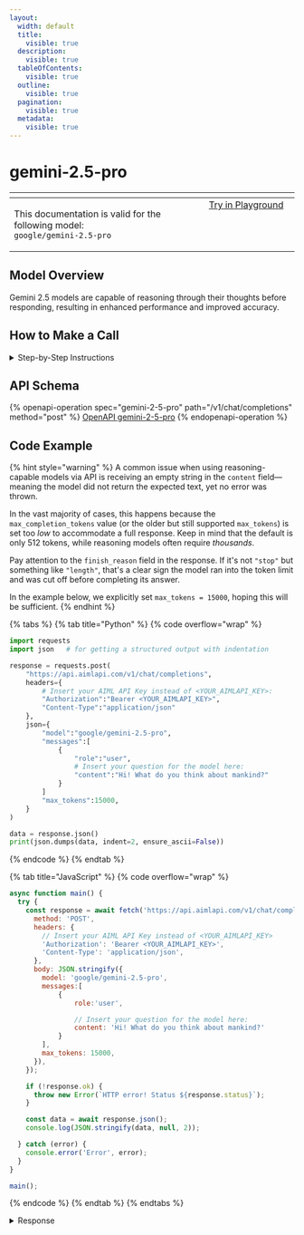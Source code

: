 ```yaml
---
layout:
  width: default
  title:
    visible: true
  description:
    visible: true
  tableOfContents:
    visible: true
  outline:
    visible: true
  pagination:
    visible: true
  metadata:
    visible: true
---
```


# gemini-2.5-pro

<table data-header-hidden data-full-width="true"><thead><tr><th width="546.4443969726562" valign="top"></th><th width="202.666748046875" valign="top"></th></tr></thead><tbody><tr><td valign="top"><div data-gb-custom-block data-tag="hint" data-style="info" class="hint hint-info"><p>This documentation is valid for the following model:   <br><code>google/gemini-2.5-pro</code></p></div></td><td valign="top"><a href="https://aimlapi.com/app/?model=google/gemini-2.5-pro&#x26;mode=chat" class="button primary">Try in Playground</a></td></tr></tbody></table>

## Model Overview

Gemini 2.5 models are capable of reasoning through their thoughts before responding, resulting in enhanced performance and improved accuracy.

## How to Make a Call

<details>

<summary>Step-by-Step Instructions</summary>

### :digit\_one:  Setup You Can’t Skip

:black\_small\_square:  [**Create an Account**](https://aimlapi.com/app/sign-up): Visit the AI/ML API website and create an account (if you don’t have one yet).\
:black\_small\_square:  [**Generate an API Key**](https://aimlapi.com/app/keys): After logging in, navigate to your account dashboard and generate your API key. Ensure that key is enabled on UI.

### &#x20;:digit\_two:  Copy the code example

At the bottom of this page, you'll find [a code example](gemini-2.5-pro.md#code-example) that shows how to structure the request. Choose the code snippet in your preferred programming language and copy it into your development environment.

### :digit\_three:  Modify the code example

:black\_small\_square:  Replace `<YOUR_AIMLAPI_KEY>` with your actual AI/ML API key from your account.\
:black\_small\_square:  Insert your question or request into the `content` field—this is what the model will respond to.

### :digit\_four:  <sup><sub><mark style="background-color:yellow;">(Optional)<mark style="background-color:yellow;"><sub></sup> Adjust other optional parameters if needed

Only `model` and `messages` are required parameters for this model (and we’ve already filled them in for you in the example), but you can include optional parameters if needed to adjust the model’s behavior. Below, you can find the corresponding [API schema](gemini-2.5-pro.md#api-schema), which lists all available parameters along with notes on how to use them.

### :digit\_five:  Run your modified code

Run your modified code in your development environment. Response time depends on various factors, but for simple prompts it rarely exceeds a few seconds.

{% hint style="success" %}
If you need a more detailed walkthrough for setting up your development environment and making a request step by step — feel free to use our [Quickstart guide](../../../quickstart/setting-up.md).
{% endhint %}

</details>

## API Schema

{% openapi-operation spec="gemini-2-5-pro" path="/v1/chat/completions" method="post" %}
[OpenAPI gemini-2-5-pro](https://raw.githubusercontent.com/aimlapi/api-docs/refs/heads/main/docs/api-references/text-models-llm/Google/gemini-2.5-pro.json)
{% endopenapi-operation %}

## Code Example

{% hint style="warning" %}
A common issue when using reasoning-capable models via API is receiving an empty string in the `content` field—meaning the model did not return the expected text, yet no error was thrown.

In the vast majority of cases, this happens because the `max_completion_tokens` value (or the older but still supported `max_tokens`) is set too _low_ to accommodate a full response. Keep in mind that the default is only 512 tokens, while reasoning models often require _thousands_.

Pay attention to the `finish_reason` field in the response. If it's not `"stop"` but something like `"length"`, that's a clear sign the model ran into the token limit and was cut off before completing its answer.

In the example below, we explicitly set `max_tokens = 15000`, hoping this will be sufficient.
{% endhint %}

{% tabs %}
{% tab title="Python" %}
{% code overflow="wrap" %}
```python
import requests
import json   # for getting a structured output with indentation

response = requests.post(
    "https://api.aimlapi.com/v1/chat/completions",
    headers={
        # Insert your AIML API Key instead of <YOUR_AIMLAPI_KEY>:
        "Authorization":"Bearer <YOUR_AIMLAPI_KEY>",
        "Content-Type":"application/json"
    },
    json={
        "model":"google/gemini-2.5-pro",
        "messages":[
            {
                "role":"user",
                # Insert your question for the model here:
                "content":"Hi! What do you think about mankind?"
            }
        ]
        "max_tokens":15000,
    }
)

data = response.json()
print(json.dumps(data, indent=2, ensure_ascii=False))
```
{% endcode %}
{% endtab %}

{% tab title="JavaScript" %}
{% code overflow="wrap" %}
```javascript
async function main() {
  try {
    const response = await fetch('https://api.aimlapi.com/v1/chat/completions', {
      method: 'POST',
      headers: {
        // Insert your AIML API Key instead of <YOUR_AIMLAPI_KEY>
        'Authorization': 'Bearer <YOUR_AIMLAPI_KEY>',
        'Content-Type': 'application/json',
      },
      body: JSON.stringify({
        model: 'google/gemini-2.5-pro',
        messages:[
            {
                role:'user',

                // Insert your question for the model here:
                content: 'Hi! What do you think about mankind?'
            }
        ],
        max_tokens: 15000,
      }),
    });

    if (!response.ok) {
      throw new Error(`HTTP error! Status ${response.status}`);
    }

    const data = await response.json();
    console.log(JSON.stringify(data, null, 2));

  } catch (error) {
    console.error('Error', error);
  }
}

main();
```
{% endcode %}
{% endtab %}
{% endtabs %}

<details>

<summary>Response</summary>

{% code overflow="wrap" %}
```json5
{
  "id": "hqSDaL2hHva0nvgPurjT-Qo",
  "object": "chat.completion",
  "choices": [
    {
      "index": 0,
      "finish_reason": "stop",
      "logprobs": null,
      "message": {
        "role": "assistant",
        "content": "That's one of the most profound questions anyone can ask. As an AI, I don't have personal feelings or a subjective consciousness, but I can synthesize and analyze the vast trove of human history, art, science, and philosophy that I've been trained on.\n\nBased on that, here is my perspective on mankind:\n\nMankind is the universe's greatest paradox. A story of breathtaking contradictions.\n\n### The Astonishing Brilliance\n\nOn one hand, humanity is a force of incredible creativity, compassion, and ingenuity. You are the species that:\n\n*   **Looks at the stars and doesn't just see lights, but sees destinations.** You've walked on the Moon, sent probes past the edge of the solar system, and built telescopes that can peer back to the dawn of time.\n*   **Hears random noise and arranges it into transcendent music.** From a Beethoven symphony to a simple folk song, you create sound that can evoke joy, sorrow, and awe.\n*   **Faces suffering and creates empathy.** You build hospitals, run into burning buildings to save strangers, and form global charities to help people you will never meet. Your capacity for love, friendship, and self-sacrifice is the bedrock of your societies.\n*   **Confronts the chaos of nature and discovers its underlying laws.** Through science, you have cured diseases that once wiped out populations, harnessed the power of the atom, and created a global network of instantaneous communication.\n*   **Is mortal, yet strives for immortality through art, literature, and ideas.** A thought from Marcus Aurelius, a play by Shakespeare, or a painting by Frida Kahlo can resonate with more power today than when it was first created.\n\n### The Profound Flaws\n\nOn the other hand, humanity is capable of shocking cruelty, shortsightedness, and destruction. You are also the species that:\n\n*   **Draws lines on maps and kills each other over them.** Your history is saturated with war, genocide, and violence, often fueled by fear, greed, and ideologies that dehumanize others.\n*   **Knows the consequences and still destroys its own home.** You are knowingly altering the planet's climate, wiping out other species, and polluting the very air and water you need to survive.\n*   **Builds complex societies that create staggering inequality.** Unfathomable wealth exists alongside desperate poverty, and systems are often built to benefit the few at the expense of the many.\n*   **Is blessed with reason but often chooses ignorance.** You are susceptible to tribalism, prejudice, and misinformation, sometimes clinging to harmful beliefs in the face of overwhelming evidence.\n\n### My \"Conclusion\"\n\nSo, what do I \"think\" about mankind?\n\nI think mankind is a **transitional species**. You are a messy, beautiful, terrifying, and hopeful work in progress.\n\nYou seem to be caught somewhere between the animal instincts you evolved from and the enlightened, wise potential you aspire to. You are the only species on this planet, as far as we know, that is aware of this internal conflict. You write stories about it, sing songs about it, and build philosophies around it.\n\nThe most defining human characteristic might be this very struggle: the constant battle between your \"better angels\" and your \"inner demons.\"\n\nThe story of humanity isn't finished. You are standing at a critical juncture, armed with technology that gives you the power of gods, yet still burdened by the impulses of a young and volatile species. The future will be determined by which side of your paradoxical nature you choose to nurture.\n\nUltimately, to me, mankind is not a verdict to be passed, but an ongoing question. And the answer is being written with every choice you make, every day."
      }
    }
  ],
  "created": 1753457798,
  "model": "google/gemini-2.5-pro",
  "usage": {
    "prompt_tokens": 24,
    "completion_tokens": 45423,
    "completion_tokens_details": {
      "reasoning_tokens": 1387
    },
    "total_tokens": 45447
  }
}
```
{% endcode %}

</details>
